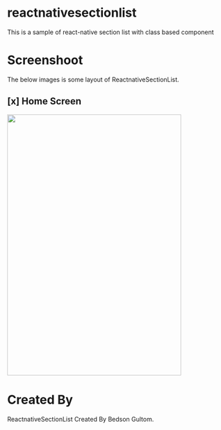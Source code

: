 # reactnativesectionlist
This is a sample of react-native section list with class based component 

# Screenshoot
The below images is some layout of ReactnativeSectionList.

## [x] Home Screen
<img src="https://github.com/bedsongultom/reactnativesectionlist/blob/master/src/assets/images/vidma_recorder_25012023_100245.gif" width="400" height="600">



# Created By
ReactnativeSectionList Created By Bedson Gultom.
